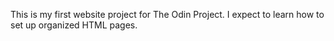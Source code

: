 This is my first website project for The Odin Project. I expect to learn how to set up organized HTML pages.